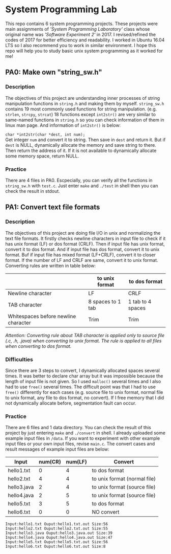 # System Programming Lab

This repo contains 6 system programming projects. These projects were main assignments of *'System Programming Laboratory'* class whose original name was *'Software Experiment 2'* in 2017. I revised/refined the codes of 2017 for better efficiency and readability. I worked in Ubuntu 16.04 LTS so I also recommend you to work in similar environment. I hope this repo will help you to study basic unix system programming as it worked for me!

## PA0: Make own "string_sw.h"
### Description
The objectives of this project are understanding inner processes of string manipulation functions in `string.h` and making them by myself. `string_sw.h` contains 19 most commonly used functions for string manipulation. (e.g. `strlen`, `strcpy`, `strcat`) 18 functions except `int2str()` are very similar to same-named functions in `string.h` so you can check information of them in linux man page. And information of `int2str()` is below:  

`char *int2str(char *dest, int num);`  
Get integer `num` and convert it to string. Then save in `dest` and return it. But if `dest` is NULL, dynamically allocate the memory and save string to there. Then return the address of it. If it is not available to dynamically allocate some memory space, return NULL. 

### Practice
There are 4 files in PA0. Escpecially, you can verify all the functions in `string_sw.h` with `test.c`. Just enter `make` and `./test` in shell then you can check the result in stdout.

## PA1: Convert text file formats
### Description
The objectives of this project are doing file I/O in unix and normalizing the text file formats. It firstly checks newline characters in input file to check if it has unix format (LF) or dos format (CRLF). Then if input file has unix format, convert it to dos format. And if input file has dos format, convert it to unix format. Buf if input file has mixed format (LF+CRLF), convert it to closer format. If the number of LF and CRLF are same, convert it to unix format. Converting rules are written in table below:  

||to unix format|to dos format|
|--|--|--|
|Newline character|LF|CRLF|
|TAB character|8 spaces to 1 tab|1 tab to 4 spaces|
|Whitespaces before newline character|Trim|Trim|

*Attention: Converting rule about TAB character is applied only to source file (.c, .h, .java) when converting to unix format. The rule is applied to all files when converting to dos format.*

### Difficulties
Since there are 3 steps to convert, I dynamically allocated spaces several times. It was better to declare char array but it was impossible because the length of input file is not given. So I used `malloc()` several times and I also had to use `free()` several times. The difficult point was that I had to use `free()` differently for each cases (e.g. source file to unix format, normal file to unix format, any file to dos format, no convert). If I free memory that I did not dynamically allocate before, segmentation fault can occur. 

### Practice
There are 6 files and 1 data directory. You can check the result of this project by just entering `make` and `./convert` in shell. I already uploaded some example input files in `/data`. If you want to experiment with other example input files or your own input files, revise `main.c`. The convert cases and result messages of example input files are below:  

|Input|num(CR)|num(LF)|Convert|
|--|--|--|--|
|hello1.txt|0|4|to dos format|
|hello2.txt|4|4|to unix format (normal file)|
|hello3.java|2|4|to unix format (source file)|
|hello4.java|2|5|to unix format (source file)|
|hello5.txt|3|5|to dos format|
|hello6.txt|0|0|NO convert|

```
Input:hello1.txt Ouput:hello1.txt.out Size:56
Input:hello2.txt Ouput:hello2.txt.out Size:55
Input:hello3.java Ouput:hello3.java.out Size:39
Input:hello4.java Ouput:hello4.java.out Size:47
Input:hello5.txt Ouput:hello5.txt.out Size:56
Input:hello6.txt Ouput:hello6.txt.out Size:8
```
